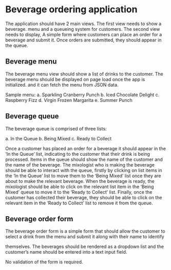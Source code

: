 # Beverage ordering application

The application should have 2 main views. The first view needs to show a beverage. menu and a queueing system for customers.
The second view needs to display, A simple form where customers can place an order for a beverage and submit it. Once orders are submitted, they should appear in the queue.

## Beverage menu

The beverage menu view should show a list of drinks to the customer.
The beverage menu should be displayed on page load once the app is initialized. and it can fetch the menu from JSON data.

Sample menu:
a. Sparkling Cranberry Punch 
b. Iced Chocolate Delight
c. Raspberry Fizz
d. Virgin Frozen Margarita
e. Summer Punch

## Beverage queue

The beverage queue is comprised of three lists: 

a. In the Queue
b. Being Mixed
c. Ready to Collect

Once a customer has placed an order for a beverage it should appear in the ‘In the Queue’ list, indicating to the customer that their drink is being processed. Items in the queue should show the name of the customer and the name of the beverage.
The mixologist who is making the beverage should be able to interact with the queue, firstly by clicking on list items in the ‘In the Queue’ list to move them to the ‘Being Mixed’ list once they are about to make the relevant beverage.
When the beverage is ready, the mixologist should be able to click on the relevant list item in the ‘Being Mixed’ queue to move it to the ‘Ready to Collect’ list.
Finally, once the customer has collected their beverage, they should be able to click on the relevant item in the ‘Ready to Collect’ list to remove it from the queue.

## Beverage order form

The beverage order form is a simple form that should allow the customer to select a drink from the menu and submit it along with their name to identify
   
themselves.
The beverages should be rendered as a dropdown list and the customer’s name should be entered into a text input field.

No validation of the form is required.